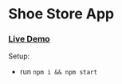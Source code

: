 # Shoe Store App

### [Live Demo](http://bootcamp-shoe-store-app.surge.sh//)

Setup:
- run ```npm i && npm start```
